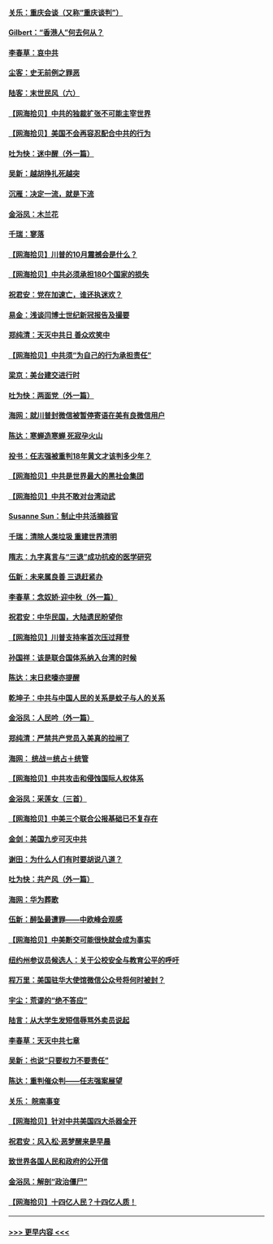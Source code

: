 #### [关乐：重庆会谈（又称“重庆谈判”）](../pages/nsc993/n12437525.md?t=09301051) 
#### [Gilbert：“香港人”何去何从？](../pages/nsc993/n12435894.md?t=09301051) 
#### [李春草：哀中共](../pages/nsc993/n12435874.md?t=09301051) 
#### [尘客：史无前例之罪恶](../pages/nsc993/n12435762.md?t=09301051) 
#### [陆客：末世民风（六）](../pages/nsc993/n12435354.md?t=09301051) 
#### [【网海拾贝】中共的独裁扩张不可能主宰世界](../pages/nsc993/n12435151.md?t=09301051) 
#### [【网海拾贝】美国不会再容忍配合中共的行为](../pages/nsc993/n12433808.md?t=09301051) 
#### [吐为快：迷中醒（外一篇）](../pages/nsc993/n12433585.md?t=09301051) 
#### [吴新：越胡挣扎死越突](../pages/nsc993/n12433562.md?t=09301051) 
#### [沉雁：决定一流，就是下流](../pages/nsc993/n12432128.md?t=09301051) 
#### [金浴凤：木兰花](../pages/nsc993/n12432124.md?t=09301051) 
#### [千瑞：寥落](../pages/nsc993/n12432071.md?t=09301051) 
#### [【网海拾贝】川普的10月震撼会是什么？](../pages/nsc993/n12431624.md?t=09301051) 
#### [【网海拾贝】中共必须承担180个国家的损失](../pages/nsc993/n12428893.md?t=09301051) 
#### [祝君安：党在加速亡，谁还执迷欢？](../pages/nsc993/n12428652.md?t=09301051) 
#### [易金：浅谈闫博士世纪新冠报告及撮要](../pages/nsc993/n12426822.md?t=09301051) 
#### [郑纯清：天灭中共日 善众欢笑中](../pages/nsc993/n12426784.md?t=09301051) 
#### [【网海拾贝】中共须“为自己的行为承担责任”](../pages/nsc993/n12426067.md?t=09301051) 
#### [梁京：美台建交进行时](../pages/nsc993/n12424066.md?t=09301051) 
#### [吐为快：两面党（外一篇）](../pages/nsc993/n12424043.md?t=09301051) 
#### [海网：就川普封微信被暂停寄语在美有良微信用户](../pages/nsc993/n12424021.md?t=09301051) 
#### [陈达：寒蝉造寒蝉 死寂孕火山](../pages/nsc993/n12423958.md?t=09301051) 
#### [投书：任志强被重判18年黄文才该判多少年？](../pages/nsc993/n12423672.md?t=09301051) 
#### [【网海拾贝】中共是世界最大的黑社会集团](../pages/nsc993/n12423543.md?t=09301051) 
#### [【网海拾贝】中共不敢对台湾动武](../pages/nsc993/n12421418.md?t=09301051) 
#### [Susanne Sun：制止中共活摘器官](../pages/nsc993/n12419654.md?t=09301051) 
#### [千瑞：清除人类垃圾 重建世界清明](../pages/nsc993/n12419414.md?t=09301051) 
#### [隋志：九字真言与“三退”成功抗疫的医学研究](../pages/nsc993/n12419248.md?t=09301051) 
#### [伍新：未来属良善 三退赶紧办](../pages/nsc993/n12418496.md?t=09301051) 
#### [李春草：念奴娇·迎中秋（外一篇）](../pages/nsc993/n12418465.md?t=09301051) 
#### [祝君安：中华民国，大陆遗民盼望你](../pages/nsc993/n12418089.md?t=09301051) 
#### [【网海拾贝】川普支持率首次压过拜登](../pages/nsc993/n12418050.md?t=09301051) 
#### [孙国祥：该是联合国体系纳入台湾的时候](../pages/nsc993/n12417369.md?t=09301051) 
#### [陈达：末日悲嚎亦提醒](../pages/nsc993/n12416736.md?t=09301051) 
#### [乾坤子：中共与中国人民的关系是蚊子与人的关系](../pages/nsc993/n12416632.md?t=09301051) 
#### [金浴凤：人民吟（外一篇）](../pages/nsc993/n12416567.md?t=09301051) 
#### [郑纯清：严禁共产党员入美真的拉闸了](../pages/nsc993/n12416550.md?t=09301051) 
#### [海网： 统战＝统占＋统管](../pages/nsc993/n12416404.md?t=09301051) 
#### [【网海拾贝】中共攻击和侵蚀国际人权体系](../pages/nsc993/n12416250.md?t=09301051) 
#### [金浴凤：采莲女（三首）](../pages/nsc993/n12415517.md?t=09301051) 
#### [【网海拾贝】中美三个联合公报基础已不复存在](../pages/nsc993/n12415054.md?t=09301051) 
#### [金剑：美国九步可灭中共](../pages/nsc993/n12413183.md?t=09301051) 
#### [谢田：为什么人们有时要胡说八道？](../pages/nsc993/n12411861.md?t=09301051) 
#### [吐为快：共产风（外一篇）](../pages/nsc993/n12411761.md?t=09301051) 
#### [海网：华为葬歌](../pages/nsc993/n12410381.md?t=09301051) 
#### [伍新：醉坠最遭罪——中欧峰会观感](../pages/nsc993/n12410364.md?t=09301051) 
#### [【网海拾贝】中美断交可能很快就会成为事实](../pages/nsc993/n12409495.md?t=09301051) 
#### [纽约州参议员候选人：关于公校安全与教育公平的呼吁](../pages/nsc993/n12409228.md?t=09301051) 
#### [程万里：美国驻华大使馆微信公众号将何时被封？](../pages/nsc993/n12407397.md?t=09301051) 
#### [宇尘：荒谬的“绝不答应”](../pages/nsc993/n12407360.md?t=09301051) 
#### [陆言：从大学生发短信辱骂外卖员说起](../pages/nsc993/n12407285.md?t=09301051) 
#### [李春草：天灭中共七章](../pages/nsc993/n12406988.md?t=09301051) 
#### [吴新：也说“只要权力不要责任”](../pages/nsc993/n12406966.md?t=09301051) 
#### [陈达：重判催众判——任志强案展望](../pages/nsc993/n12404540.md?t=09301051) 
#### [关乐： 皖南事变](../pages/nsc993/n12404288.md?t=09301051) 
#### [【网海拾贝】针对中共美国四大杀器全开](../pages/nsc993/n12404172.md?t=09301051) 
#### [祝君安：风入松‧恶梦醒来是早晨](../pages/nsc993/n12401953.md?t=09301051) 
#### [致世界各国人民和政府的公开信](../pages/nsc993/n12401824.md?t=09301051) 
#### [金浴凤：解剖“政治僵尸”](../pages/nsc993/n12401808.md?t=09301051) 
#### [【网海拾贝】十四亿人民？十四亿人质！](../pages/nsc993/n12401708.md?t=09301051) 

----
#### [ >>> 更早内容 <<< ](../indexes/nsc993-earlier.md)
